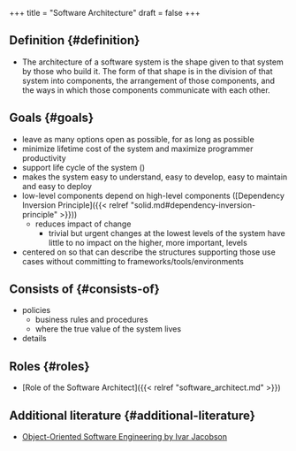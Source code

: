 +++
title = "Software Architecture"
draft = false
+++

## Definition {#definition}

-   The architecture of a software system is the shape given to that system by those who build it. The form of that shape is in the division of that system into components, the arrangement of those components, and the ways in which those components communicate with each other.


## Goals {#goals}

-   leave as many options open as possible, for as long as possible
-   minimize lifetime cost of the system and maximize programmer productivity
-   support life cycle of the system ()
-   makes the system easy to understand, easy to develop, easy to maintain and easy to deploy
-   low-level components depend on high-level components ([Dependency Inversion Principle]({{< relref "solid.md#dependency-inversion-principle" >}}))
    -   reduces impact of change
        -   trivial but urgent changes at the lowest levels of the system have little to no impact on the higher, more important, levels
-   centered on so that can describe the structures supporting those use cases without committing to frameworks/tools/environments


## Consists of {#consists-of}

-   policies
    -   business rules and procedures
    -   where the true value of the system lives
-   details


## Roles {#roles}

-   [Role of the Software Architect]({{< relref "software_architect.md" >}})


## Additional literature {#additional-literature}

-   [Object-Oriented Software Engineering by Ivar Jacobson](https://www.goodreads.com/book/show/296981.Object_Oriented_Software_Engineering)